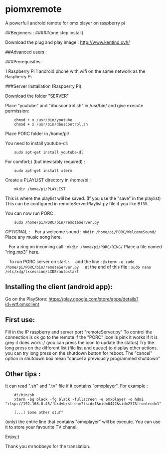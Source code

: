piomxremote
===========

A powerfull android remote for omx player on raspberry pi

##Beginners :
#####(one step install) 


Download the plug and play image : http://www.kentind.ovh/


##Advanced users :

###Prerequisites:

1 Raspberry Pi
1 android phone with wifi on the same network as the Raspberry Pi

###Server Installation (Raspberry Pi):

Download the folder "SERVER"

Place "youtube" and "dbuscontrol.sh" in /usr/bin/ and give execute permission:
```
    chmod + x /usr/bin/youtube
    chmod + x /usr/bin/dbuscontrol.sh
```

Place PORC folder in /home/pi/ 

You need to install youtube-dl:
```
    sudo apt-get install youtube-dl
```
For comfort;) (but inevitably required) :
```
    sudo apt-get install xterm
```
Create a PLAYLIST directory in /home/pi :
```
    mkdir /home/pi/PLAYLIST
```
This is where the playlist will be saved. (If you use the "save" in the playlist) This can be configured in remoteServerPlaylist.py file if you like BTW.

You can now run PORC :
```
    sudo /home/pi/PORC/bin/remoteServer.py
```

*OPTIONAL :*
&nbsp;&nbsp;&nbsp;For a welcome sound : `mkdir /home/pi/PORC/WelcomeSound/` Place any music song here.

&nbsp;&nbsp;&nbsp;For a ring on incoming call : `mkdir /home/pi/PORC/RING/` Place a file named "ring.mp3" here.

&nbsp;&nbsp;&nbsp;To run PORC server on start :
&nbsp;&nbsp;&nbsp;&nbsp;add the line : `@xterm -e sudo /home/pi/PORC/bin/remoteServer.py` 
&nbsp;&nbsp;&nbsp;&nbsp;at the end of this file : `sudo nano /etc/xdg/lxsession/LXDE/autostart`


Installing the client (android app):
------------------------------------

Go on the PlayStore: https://play.google.com/store/apps/details?id=wtf.omxclient

First use:
----------
Fill in the IP raspberry and server port "remoteServer.py" To control the connection is ok go to the remote if the "PORC" icon is pink it works if it is grey it does work :/ (you can press the icon to update the status) Try the long press on the different list (file list and queue) to display other actions.
you can try long press on the shutdown button for reboot.
The "cancel" option in shutdown box mean "cancel a previously programmed shutdown"  

Other tips :
----------
It can read ".sh" and ".tv" file if it contains "omxplayer".
For example :
```
    #!/bin/sh 
    xterm -bg black -fg black -fullscreen -e omxplayer -o hdmi "rtsp://192.168.0.45/fbxdvb/stream?tsid=1&nid=8442&sid=257&frontend=1"
    
    [...] Some other stuff
```
(only) the entire line that contains "omxplayer" will be execute.
You can use it to store your favourite TV chanel. 

Enjoy;)

Thank you mrhobbeys for the translation.
